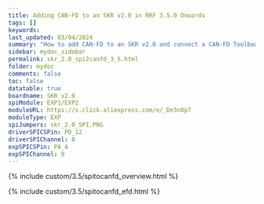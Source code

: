 ```yaml
---
title: Adding CAN-FD to an SKR v2.0 in RRF 3.5.0 Onwards
tags: []
keywords: 
last_updated: 03/04/2024
summary: "How to add CAN-FD to an SKR v2.0 and connect a CAN-FD Toolboard"
sidebar: mydoc_sidebar
permalink: skr_2.0_spi2canfd_3_5.html
folder: mydoc
comments: false
toc: false
datatable: true
boardname: SKR v2.0
spiModule: EXP1/EXP2
moduleURL: https://s.click.aliexpress.com/e/_De3n8p7
moduleType: EXP
spiJumpers: skr_2.0_SPI.PNG
driverSPICSPin: PD_12
driverSPIChannel: 0
expSPICSPin: PA_4
expSPIChannel: 0
---
```


{% include custom/3.5/spitocanfd_overview.html %}

{% include custom/3.5/spitocanfd_efd.html %}
